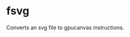 # fsvg

Converts an svg file to gpucanvas instructions.

<!-- svg2nvg /Users/adamnemecek/Code/ngrid/main/vendor/ngrid10deps/nsvg/test.svg -c ctx --header_file -->